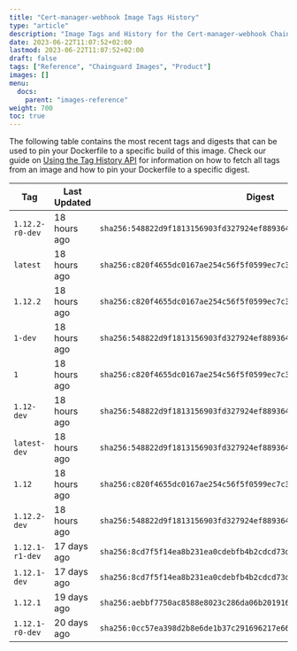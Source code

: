 ```yaml
---
title: "Cert-manager-webhook Image Tags History"
type: "article"
description: "Image Tags and History for the Cert-manager-webhook Chainguard Image"
date: 2023-06-22T11:07:52+02:00
lastmod: 2023-06-22T11:07:52+02:00
draft: false
tags: ["Reference", "Chainguard Images", "Product"]
images: []
menu:
  docs:
    parent: "images-reference"
weight: 700
toc: true
---
```


The following table contains the most recent tags and digests that can be used to pin your Dockerfile to a specific build of this image. Check our guide on [Using the Tag History API](/chainguard/chainguard-images/using-the-tag-history-api/) for information on how to fetch all tags from an image and how to pin your Dockerfile to a specific digest.

| Tag             | Last Updated | Digest                                                                    |
|-----------------|--------------|---------------------------------------------------------------------------|
| `1.12.2-r0-dev` | 18 hours ago | `sha256:548822d9f1813156903fd327924ef889364a8396fab54a2642fb71689f92f8a6` |
| `latest`        | 18 hours ago | `sha256:c820f4655dc0167ae254c56f5f0599ec7c31041d3326f1d12931dbf0b8b3fb2f` |
| `1.12.2`        | 18 hours ago | `sha256:c820f4655dc0167ae254c56f5f0599ec7c31041d3326f1d12931dbf0b8b3fb2f` |
| `1-dev`         | 18 hours ago | `sha256:548822d9f1813156903fd327924ef889364a8396fab54a2642fb71689f92f8a6` |
| `1`             | 18 hours ago | `sha256:c820f4655dc0167ae254c56f5f0599ec7c31041d3326f1d12931dbf0b8b3fb2f` |
| `1.12-dev`      | 18 hours ago | `sha256:548822d9f1813156903fd327924ef889364a8396fab54a2642fb71689f92f8a6` |
| `latest-dev`    | 18 hours ago | `sha256:548822d9f1813156903fd327924ef889364a8396fab54a2642fb71689f92f8a6` |
| `1.12`          | 18 hours ago | `sha256:c820f4655dc0167ae254c56f5f0599ec7c31041d3326f1d12931dbf0b8b3fb2f` |
| `1.12.2-dev`    | 18 hours ago | `sha256:548822d9f1813156903fd327924ef889364a8396fab54a2642fb71689f92f8a6` |
| `1.12.1-r1-dev` | 17 days ago  | `sha256:8cd7f5f14ea8b231ea0cdebfb4b2cdcd73d090d555bf4a2aff839180a0d41deb` |
| `1.12.1-dev`    | 17 days ago  | `sha256:8cd7f5f14ea8b231ea0cdebfb4b2cdcd73d090d555bf4a2aff839180a0d41deb` |
| `1.12.1`        | 19 days ago  | `sha256:aebbf7750ac8588e8023c286da06b201916707e4a4a9a4139d396b0759b806e2` |
| `1.12.1-r0-dev` | 20 days ago  | `sha256:0cc57ea398d2b8e6de1b37c291696217e668b8633dc1fc09228b9b82691e9cee` |
